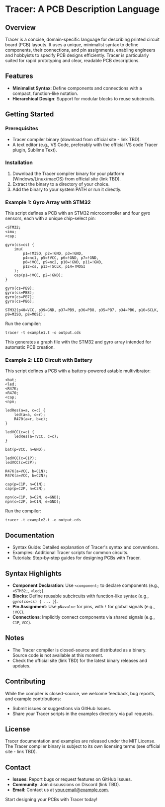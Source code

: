 # Tracer: A PCB Description Language

## Overview

Tracer is a concise, domain-specific language for describing printed circuit board (PCB) layouts. It uses a unique, minimalist syntax to define components, their connections, and pin assignments, enabling engineers and hobbyists to specify PCB designs efficiently. Tracer is particularly suited for rapid prototyping and clear, readable PCB descriptions.

## Features

- **Minimalist Syntax**: Define components and connections with a compact, function-like notation.
- **Hierarchical Design**: Support for modular blocks to reuse subcircuits.

## Getting Started

### Prerequisites

- Tracer compiler binary (download from official site - link TBD).
- A text editor (e.g., VS Code, preferably with the official VS code Tracer plugin, Sublime Text).

### Installation

1. Download the Tracer compiler binary for your platform (Windows/Linux/macOS) from official site (link TBD).
2. Extract the binary to a directory of your choice.
3. Add the binary to your system PATH or run it directly.

### Example 1: Gyro Array with STM32

This script defines a PCB with an STM32 microcontroller and four gyro sensors, each with a unique chip-select pin:

```
<STM32;
<imu;
<cap;

gyro(cs=cs) {
    imu(
        p1=!MISO, p2=!GND, p3=!GND, 
        p4=nc1, p5=!VCC, p6=!GND, p7=!GND, 
        p8=!VCC, p9=nc2, p10=!GND, p11=!GND, 
        p12=cs, p13=!SCLK, p14=!MOSI
    );
    cap(p1=!VCC, p2=!GND);
}

gyro(cs=PB9);
gyro(cs=PB8);
gyro(cs=PB7);
gyro(cs=PB6);

STM32(p40=VCC, p39=GND, p37=PB9, p36=PB8, p35=PB7, p34=PB6, p10=SCLK, p9=MISO, p8=MOSI);
```

Run the compiler:

```
tracer -t example1.t -o output.cds
```

This generates a graph file with the STM32 and gyro array intended for automatic PCB creation.

### Example 2: LED Circuit with Battery

This script defines a PCB with a battery-powered astable multivibrator:

```
<bat;
<led;
<R47K;
<R470;
<cap;
<npn;

ledRes(a=a, c=c) {
    led(a=a, c=r);
    R470(a=r, b=c);
}

ledVCC(c=c) {
    ledRes(a=!VCC, c=c);
}

bat(p=VCC, n=GND);

ledVCC(c=C1P);
ledVCC(c=C2P);

R47K(a=VCC, b=C1N);
R47K(a=VCC, b=C2N);

cap(p=C1P, n=C1N);
cap(p=C2P, n=C2N);

npn(c=C1P, b=C2N, e=GND);
npn(c=C2P, b=C1N, e=GND);
```

Run the compiler:

```
tracer -t example2.t -o output.cds
```

## Documentation

- Syntax Guide: Detailed explanation of Tracer's syntax and conventions.
- Examples: Additional Tracer scripts for common circuits.
- Tutorials: Step-by-step guides for designing PCBs with Tracer.

## Syntax Highlights

- **Component Declaration**: Use `<component;` to declare components (e.g., `<STM32;`, `<led;`).
- **Blocks**: Define reusable subcircuits with function-like syntax (e.g., `gyro(cs=cs) { ... }`).
- **Pin Assignment**: Use `pN=value` for pins, with `!` for global signals (e.g., `!VCC`).
- **Connections**: Implicitly connect components via shared signals (e.g., `C1P`, `VCC`).

## Notes

- The Tracer compiler is closed-source and distributed as a binary. Source code is not available at this moment.
- Check the official site (link TBD) for the latest binary releases and updates.

## Contributing

While the compiler is closed-source, we welcome feedback, bug reports, and example contributions:

- Submit issues or suggestions via GitHub Issues.
- Share your Tracer scripts in the examples directory via pull requests.

## License

Tracer documentation and examples are released under the MIT License. The Tracer compiler binary is subject to its own licensing terms (see official site - link TBD).

## Contact

- **Issues**: Report bugs or request features on GitHub Issues.
- **Community**: Join discussions on Discord (link TBD).
- **Email**: Contact us at your.email@example.com.

Start designing your PCBs with Tracer today!
